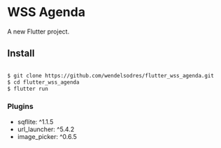 # WSS Agenda

A new Flutter project.

## Install

```bash

$ git clone https://github.com/wendelsodres/flutter_wss_agenda.git
$ cd flutter_wss_agenda
$ flutter run
```
### Plugins

- sqflite: ^1.1.5
- url_launcher: ^5.4.2
- image_picker: ^0.6.5